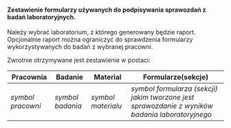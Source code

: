 #### Zestawienie formularzy używanych do podpisywania sprawozdań z badań laboratoryjnych.

Należy wybrać laboratorium, z którego generowany będzie raport. Opcjonalnie raport można ograniczyć do sprawdzenia
formularzy wykorzystywanych do badań z wybranej pracowni. 

Zwrotnie otrzymywane jest zestawienie w postaci:

| Pracownia         | Badanie          | Material           | Formularze(sekcje)                                                                              |
|-------------------|------------------|--------------------|-------------------------------------------------------------------------------------------------|
| *symbol pracowni* | *symbol badania* | *symbol materialu* | *symbol formularza (sekcji) jakim tworzone jest sprawozdanie z wyników badania laboratoryjnego* |


